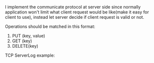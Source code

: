 I implement the communicate protocol at server side since normally application won't limit what client request would be like(make it easy for client to use), instead let server decide if client request is valid or not.    

Operations should be matched in this format:
1) PUT (key, value) 
2) GET (key)
3) DELETE(key)

TCP ServerLog example:

